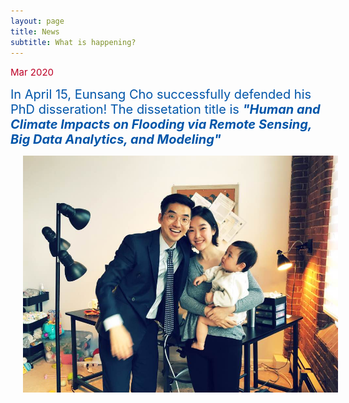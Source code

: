 ```yaml
---
layout: page
title: News
subtitle: What is happening?
---
```


<span style="font-size: 15px !important; color: #BD0026;">Mar 2020 </span>

<span style="font-size: 20px !important; color: #0055A9;">In April 15, Eunsang Cho successfully defended his PhD disseration! The dissetation title is <b><i>"Human and Climate Impacts on Flooding via Remote Sensing, Big Data Analytics, and Modeling"</i></span></b>

<img src="/news/images/defense1.jpg" width="700" align="center" hspace="20" />
